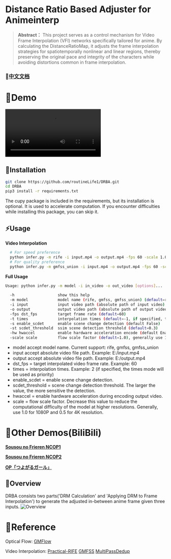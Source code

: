 # Distance Ratio Based Adjuster for Animeinterp

> **Abstract：** This project serves as a control mechanism for Video Frame Interpolation (VFI) networks specifically
> tailored for anime.
> By calculating the DistanceRatioMap, it adjusts the frame interpolation strategies for spatiotemporally nonlinear and
> linear regions,
> thereby preserving the original pace and integrity of the characters while avoiding distortions common in frame
> interpolation.

### 📘[中文文档](README_CN.md)

# 👀Demo

![compare](assert/demo.mp4)

## 🔧Installation

```bash
git clone https://github.com/routineLife1/DRBA.git
cd DRBA
pip3 install -r requirements.txt
```
The cupy package is included in the requirements, but its installation is optional. It is used to accelerate computation. If you encounter difficulties while installing this package, you can skip it.

## ⚡Usage 

**Video Interpolation**
```bash
  # For speed preference
  python infer.py -m rife -i input.mp4 -o output.mp4 -fps 60 -scale 1.0 -s -st 0.3 -hw
  # For quality preference
  python infer.py -m gmfss_union -i input.mp4 -o output.mp4 -fps 60 -scale 1.0 -s -st 0.3 -hw
```

**Full Usage**
```bash
Usage: python infer.py -m model -i in_video -o out_video [options]...
       
  -h                   show this help
  -m model             model name (rife, gmfss, gmfss_union) (default=rife)
  -i input             input video path (absolute path of input video)
  -o output            output video path (absolute path of output video)
  -fps dst_fps         target frame rate (default=60)
  -t times             interpolation times (default=-1, if specified, the times mode will be used as priority)
  -s enable_scdet      enable scene change detection (default False)
  -st scdet_threshold  ssim scene detection threshold (default=0.3)
  -hw hwaccel          enable hardware acceleration encode (default Enable) (require nvidia graph card)
  -scale scale         flow scale factor (default=1.0), generally use 1.0 with 1080P and 0.5 with 4K resolution
```

- model accept model name. Current support: rife, gmfss, gmfss_union
- input accept absolute video file path. Example: E:/input.mp4
- output accept absolute video file path. Example: E:/output.mp4
- dst_fps = target interpolated video frame rate. Example: 60
- times = interpolation times. Example: 2 (if specified, the times mode will be used as priority)
- enable_scdet = enable scene change detection.
- scdet_threshold = scene change detection threshold. The larger the value, the more sensitive the detection.
- hwaccel = enable hardware acceleration during encoding output video.
- scale = flow scale factor. Decrease this value to reduce the computational difficulty of the model at higher resolutions. Generally, use 1.0 for 1080P and 0.5 for 4K resolution.

# 👀Other Demos(BiliBili)

**[Sousou no Frieren NCOP1](https://www.bilibili.com/video/BV12QsaeREmr/?share_source=copy_web&vd_source=8a8926eb0f1d5f0f1cab7529c8f51282)**

**[Sousou no Frieren NCOP2](https://www.bilibili.com/video/BV1RYs8eFE77/?share_source=copy_web&vd_source=8a8926eb0f1d5f0f1cab7529c8f51282)**

**[OP「つよがるガール」](https://www.bilibili.com/video/BV1uJtPe9EdY/?share_source=copy_web&vd_source=8a8926eb0f1d5f0f1cab7529c8f51282)**

## 📖Overview
DRBA consists two parts('DRM Calculation' and 'Applying DRM to Frame Interpolation') to generate the adjusted in-between anime frame given three inputs.
![Overview](assert/Overview.png)

# 🔗Reference
Optical Flow: [GMFlow](https://github.com/haofeixu/gmflow)

Video Interpolation: [Practical-RIFE](https://github.com/hzwer/Practical-RIFE) [GMFSS](https://github.com/98mxr/GMFSS_Fortuna) [MultiPassDedup](https://github.com/routineLife1/MultiPassDedup)